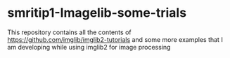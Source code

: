 # smritip1-Imagelib-some-trials

This repository contains all the contents of https://github.com/imglib/imglib2-tutorials and some more examples that I am developing while using imglib2 for image processing
